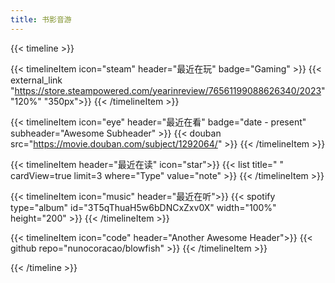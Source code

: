 ```yaml
---
title: 书影音游
---
```

{{< timeline >}}

{{< timelineItem icon="steam" header="最近在玩" badge="Gaming" >}}
{{< external_link "https://store.steampowered.com/yearinreview/76561199088626340/2023" "120%" "350px">}}
{{< /timelineItem >}}


{{< timelineItem icon="eye" header="最近在看" badge="date - present" subheader="Awesome Subheader" >}}
{{< douban src="https://movie.douban.com/subject/1292064/" >}}
{{< /timelineItem >}}

{{< timelineItem header="最近在读" icon="star">}}
{{< list title=" " cardView=true limit=3 where="Type" value="note" >}}
{{< /timelineItem >}}

{{< timelineItem icon="music" header="最近在听">}}
{{< spotify type="album" id="3T5qThuaH5w6bDNCxZxv0X" width="100%" height="200" >}}
{{< /timelineItem >}}

{{< timelineItem icon="code" header="Another Awesome Header">}}
{{< github repo="nunocoracao/blowfish" >}}
{{< /timelineItem >}}

{{< /timeline >}}
